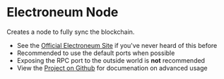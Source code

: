 # Electroneum Node

Creates a node to fully sync the blockchain.

- See the [Official Electroneum Site](https://electroneum.com/) if you've never heard of this before
- Recommended to use the default ports when possible
- Exposing the RPC port to the outside world is **not** recommended
- View the [Project on Github](https://github.com/jc21/docker-electroneumd) for documenation on advanced usage
